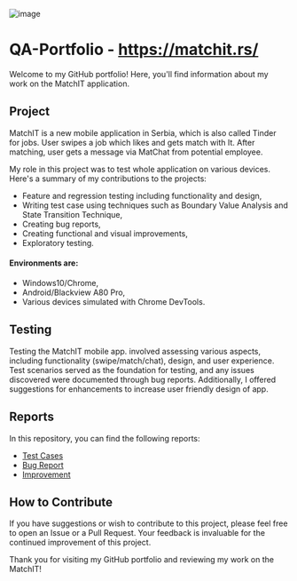  ![image](https://github.com/TijanaBogovac/QA-Portfolio/assets/149398561/96193621-1447-434d-b1d5-add312cab4be)
 # QA-Portfolio - https://matchit.rs/ 
Welcome to my GitHub portfolio! Here, you'll find information about my work on the MatchIT application.
## Project
MatchIT is a new mobile application in Serbia, which is also called Tinder for jobs. User swipes a job which likes and gets match with It. After matching, user gets a message via MatChat from potential employee.  

My role in this project was to test whole application on various devices. Here's a summary of my contributions to the projects:

- Feature and regression testing including functionality and design,
- Writing test case using techniques such as Boundary Value Analysis and State Transition Technique,
- Creating bug reports,
- Creating functional and visual improvements,
- Exploratory testing.
#### Environments are:
- Windows10/Chrome,
- Android/Blackview A80 Pro,
- Various devices simulated with Chrome DevTools.
## Testing
Testing the MatchIT mobile app. involved assessing various aspects, including functionality (swipe/match/chat), design, and user experience. Test scenarios served as the foundation for testing, and any issues discovered were documented through bug reports. Additionally, I offered suggestions for enhancements to increase user friendly design of app.
## Reports
In this repository, you can find the following reports:
- [Test Cases](Test-Case-MatchIT.md)
- [Bug Report](Bug-Report-MatchIT.md)
- [Improvement](Improvement-MatchIT.md)
## How to Contribute
If you have suggestions or wish to contribute to this project, please feel free to open an Issue or a Pull Request. Your feedback is invaluable for the continued improvement of this project.

Thank you for visiting my GitHub portfolio and reviewing my work on the MatchIT!

